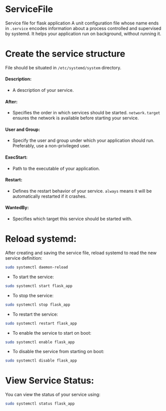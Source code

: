 # ServiceFile
Service file for flask application
A unit configuration file whose name ends in `.service` encodes information about a process controlled and supervised by systemd. It helps your application run on background, without running it.
# Create the service structure
File should be situated in `/etc/systemd/system` directory.
#### Description:
- A description of your service.
#### After:
- Specifies the order in which services should be started. `network.target` ensures the network is available before starting your service.
#### User and Group:
- Specify the user and group under which your application should run. Preferably, use a non-privileged user.
#### ExecStart:
- Path to the executable of your application.
#### Restart:
- Defines the restart behavior of your service. `always` means it will be automatically restarted if it crashes.
#### WantedBy:
- Specifies which target this service should be started with.
# Reload systemd:
After creating and saving the service file, reload systemd to read the new service definition:

```bash
sudo systemctl daemon-reload
```
- To start the service:
```bash
sudo systemctl start flask_app
```
- To stop the service:
```bash
sudo systemctl stop flask_app
```
- To restart the service:
```bash
sudo systemctl restart flask_app
```
- To enable the service to start on boot:
```bash
sudo systemctl enable flask_app
```
- To disable the service from starting on boot:
```bash
sudo systemctl disable flask_app
```

# View Service Status:

You can view the status of your service using:

```bash
sudo systemctl status flask_app
```
